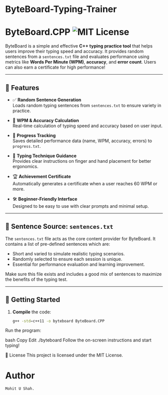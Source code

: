 # ByteBoard-Typing-Trainer
# ByteBoard.CPP ![MIT License](https://img.shields.io/badge/license-MIT-green)

ByteBoard is a simple and effective **C++ typing practice tool** that helps users improve their typing speed and accuracy. It provides random sentences from a `sentences.txt` file and evaluates performance using metrics like **Words Per Minute (WPM)**, **accuracy**, and **error count**. Users can also earn a certificate for high performance!

---

## 🌟 Features

- ✅ **Random Sentence Generation**  
  Loads random typing sentences from `sentences.txt` to ensure variety in practice.

- 🎯 **WPM & Accuracy Calculation**  
  Real-time calculation of typing speed and accuracy based on user input.

- 💾 **Progress Tracking**  
  Saves detailed performance data (name, WPM, accuracy, errors) to `progress.txt`.

- 🧠 **Typing Technique Guidance**  
  Provides clear instructions on finger and hand placement for better ergonomics.

- 🏆 **Achievement Certificate**  
  Automatically generates a certificate when a user reaches 60 WPM or more.

- 🛠️ **Beginner-Friendly Interface**  
  Designed to be easy to use with clear prompts and minimal setup.

---

## 📄 Sentence Source: `sentences.txt`

The `sentences.txt` file acts as the core content provider for ByteBoard. It contains a list of pre-defined sentences which are:

- Short and varied to simulate realistic typing scenarios.
- Randomly selected to ensure each session is unique.
- Essential for performance evaluation and learning improvement.

Make sure this file exists and includes a good mix of sentences to maximize the benefits of the typing test.

---

## 🚀 Getting Started

1. **Compile** the code:
   ```bash
   g++ -std=c++11 -o byteboard ByteBoard.CPP
Run the program:

bash
Copy
Edit
./byteboard
Follow the on-screen instructions and start typing!

📜 License
This project is licensed under the MIT License.

# Author
    Mohit U Shah.
    

